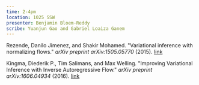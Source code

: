 ```yaml
---
time: 2-4pm
location: 1025 SSW
presenter: Benjamin Bloem-Reddy
scribe: Yuanjun Gao and Gabriel Loaiza Ganem
---
```


Rezende, Danilo Jimenez, and Shakir Mohamed. "Variational inference with normalizing flows." _arXiv preprint arXiv:1505.05770_ (2015). [link](http://arxiv.org/pdf/1505.05770)

Kingma, Diederik P., Tim Salimans, and Max Welling. "Improving Variational Inference with Inverse Autoregressive Flow." _arXiv preprint arXiv:1606.04934_ (2016). [link](https://arxiv.org/pdf/1606.04934v1.pdf)
